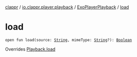 [clappr](../../index.md) / [io.clappr.player.playback](../index.md) / [ExoPlayerPlayback](index.md) / [load](./load.md)

# load

`open fun load(source: `[`String`](https://kotlinlang.org/api/latest/jvm/stdlib/kotlin/-string/index.html)`, mimeType: `[`String`](https://kotlinlang.org/api/latest/jvm/stdlib/kotlin/-string/index.html)`?): `[`Boolean`](https://kotlinlang.org/api/latest/jvm/stdlib/kotlin/-boolean/index.html)

Overrides [Playback.load](../../io.clappr.player.components/-playback/load.md)

